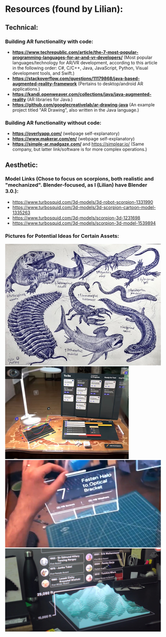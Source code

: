 # Resources (found by Lilian):
## Technical:
### Building AR functionality with code:
- **https://www.techrepublic.com/article/the-7-most-popular-programming-languages-for-ar-and-vr-developers/** (Most popular languages/technology for AR/VR development, according to this article in the following order: C#, C/C++, Java, JavaScript, Python, Visual development tools, and Swift.)
- **https://stackoverflow.com/questions/11179868/java-based-augmented-reality-framework** (Pertains to desktop/android AR applications.)
- **https://kandi.openweaver.com/collections/java/java-augmented-reality** (AR libraries for Java.)
- **https://github.com/googlecreativelab/ar-drawing-java** (An example project titled "AR Drawing", also written in the Java language.)

### Building AR functionality without code:
- **https://overlyapp.com/** (webpage self-explanatory)
- **https://www.makerar.com/en/** (webpage self-explanatory)
- **https://simple-ar.madgaze.com/** and https://simplear.io/ (Same company, but latter link/software is for more complex operations.)

## Aesthetic:
### Model Links (Chose to focus on scorpions, both realistic and "mechanized". Blender-focused, as I (Lilian) have Blender 3.0.):
- https://www.turbosquid.com/3d-models/3d-robot-scorpion-1331990
- https://www.turbosquid.com/3d-models/3d-scorpion-cartoon-model-1335263
- https://www.turbosquid.com/3d-models/scorpion-3d-1231698
- https://www.turbosquid.com/3d-models/scorpion-3d-model-1539894

### Pictures for Potential Ideas for Certain Assets:
![carboniferous animals.](/images/carboniferous_animals_possibilities.jpg)
![ui example #1.](/images/ui_example1.png)
![ui example #2.](/images/ui_example2.jpg)
![ui example #3.](/images/ui_example3.jpg)
